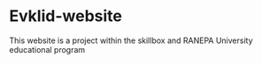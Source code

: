 # Evklid-website
This website is a project within the skillbox and RANEPA University educational program

